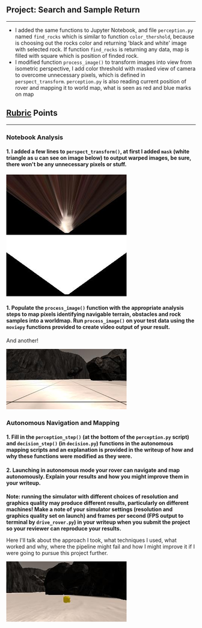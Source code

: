 ## Project: Search and Sample Return
---



* I added the same functions to Jupyter Notebook, and file `perception.py` named `find_rocks` which is similar to function `color_thershold`, because is choosing out the rocks color and returning 'black and white' image with selected rock. If function `find_rocks` is returning any data, map is filled with square which is position of finded rock.
* I modified function `process_image()` to transform images into view from isometric perspective, I add color threshold with masked view of camera to overcome unnecessary pixels, which is defined in `perspect_transform`. `perception.py` is also reading current position of rover and mapping it to world map, what is seen as red and blue marks on map

[//]: # (Image References)

[image1]: ./misc/rover_image.jpg
[image2]: ./calibration_images/example_grid1.jpg
[image3]: ./calibration_images/example_rock1.jpg 
[image4]: ./output/warped_example.jpg 
[image5]: ./output/mask_example.jpg

## [Rubric](https://review.udacity.com/#!/rubrics/916/view) Points

---

### Notebook Analysis
#### 1. I added a few lines to `perspect_transform()`, at first I added `mask` (white triangle as u can see on image below) to output warped images, be sure, there won't be any unnecessary pixels or stuff.

![alt text][image4] ![alt text][image5]



#### 1. Populate the `process_image()` function with the appropriate analysis steps to map pixels identifying navigable terrain, obstacles and rock samples into a worldmap.  Run `process_image()` on your test data using the `moviepy` functions provided to create video output of your result. 
And another! 

![alt text][image2]
### Autonomous Navigation and Mapping

#### 1. Fill in the `perception_step()` (at the bottom of the `perception.py` script) and `decision_step()` (in `decision.py`) functions in the autonomous mapping scripts and an explanation is provided in the writeup of how and why these functions were modified as they were.


#### 2. Launching in autonomous mode your rover can navigate and map autonomously.  Explain your results and how you might improve them in your writeup.  

**Note: running the simulator with different choices of resolution and graphics quality may produce different results, particularly on different machines!  Make a note of your simulator settings (resolution and graphics quality set on launch) and frames per second (FPS output to terminal by `drive_rover.py`) in your writeup when you submit the project so your reviewer can reproduce your results.**

Here I'll talk about the approach I took, what techniques I used, what worked and why, where the pipeline might fail and how I might improve it if I were going to pursue this project further.  



![alt text][image3]


